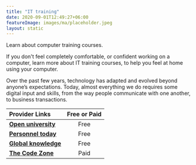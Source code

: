 ```yaml
---
title: "IT training"
date: 2020-09-01T12:49:27+06:00
featureImage: images/ma/placeholder.jpeg
layout: static
---
```


Learn about computer training courses.

If you don't feel completely comfortable, or confident working on a computer, learn more about IT training courses, to help you feel at home using your computer.

Over the past few years, technology has adapted and evolved beyond anyone’s expectations. Today, almost everything we do requires some digital input and skills, from the way people communicate with one another, to business transactions.

| Provider Links      | Free or Paid  |  
| :-----------          | :--------------:      |  
| [**Open university**](https://www.open.edu/openlearn/digital-computing/introducing-computing-and-it/content-section-0?active-tab=description-tab) | Free | 
| [**Personnel today**](https://www.personneltoday.com/hr/why-it-training-is-important/) | Free | 
| [**Global knowledge**](https://www.globalknowledge.com/us-en/resources/resource-library/articles/the-10-most-important-it-skills-for-2020/) | Free | 
| [**The Code Zone**](https://www.awin1.com/cread.php?awinmid=37332&awinaffid=1198638&ued=https%3A%2F%2Fwww.thecodezone.co.uk%2Fgame-dev-club-for-grownups) | Paid | 
  

<br/><br/>







